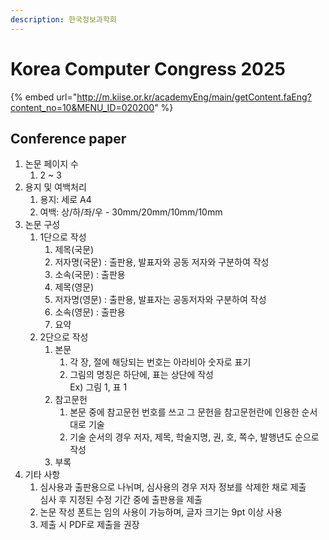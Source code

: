 ```yaml
---
description: 한국정보과학회
---
```


# Korea Computer Congress 2025

{% embed url="http://m.kiise.or.kr/academyEng/main/getContent.faEng?content_no=10&MENU_ID=020200" %}

## Conference paper

1. 논문 페이지 수
   1. 2 \~ 3
2. 용지 및 여백처리
   1. 용지: 세로 A4
   2. 여백: 상/하/좌/우 - 30mm/20mm/10mm/10mm
3. 논문 구성
   1. 1단으로 작성
      1. 제목(국문)
      2. 저자명(국문) : 출판용, 발표자와 공동 저자와 구분하여 작성
      3. 소속(국문) : 출판용
      4. 제목(영문)
      5. 저자명(영문) : 출판용, 발표자는 공동저자와 구분하여 작성
      6. 소속(영문) : 출판용
      7. 요약
   2. 2단으로 작성
      1. 본문
         1. 각 장, 절에 해당되는 번호는 아라비아 숫자로 표기
         2. 그림의 명칭은 하단에, 표는 상단에 작성\
            Ex) 그림 1, 표 1
      2. 참고문헌
         1. 본문 중에 참고문헌 번호를 쓰고 그 문헌을 참고문헌란에 인용한 순서대로 기술
         2. 기술 순서의 경우 저자, 제목, 학술지명, 권, 호, 쪽수, 발행년도 순으로 작성
      3. 부록
4. 기타 사항
   1. 심사용과 출판용으로 나뉘며, 심사용의 경우 저자 정보를 삭제한 채로 제출\
      심사 후 지정된 수정 기간 중에 출판용을 제출
   2. 논문 작성 폰트는 임의 사용이 가능하며, 글자 크기는 9pt 이상 사용
   3. 제출 시 PDF로 제출을 권장
